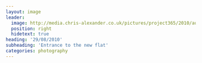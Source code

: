 ```yaml
---
layout: image
leader:
  image: http://media.chris-alexander.co.uk/pictures/project365/2010/aug/29/290810.jpg
  position: right
  hidetext: true
heading: '29/08/2010'
subheading: 'Entrance to the new flat'
categories: photography
---
```

